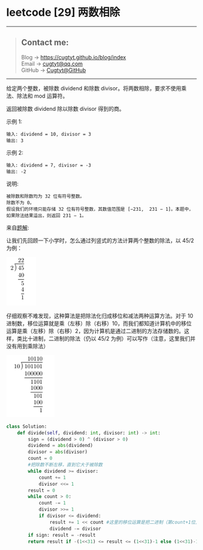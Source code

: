 # leetcode [29] 两数相除

---
> ## Contact me:
> Blog -> <https://cugtyt.github.io/blog/index>  
> Email -> <cugtyt@qq.com>  
> GitHub -> [Cugtyt@GitHub](https://github.com/Cugtyt)

---

给定两个整数，被除数 dividend 和除数 divisor。将两数相除，要求不使用乘法、除法和 mod 运算符。

返回被除数 dividend 除以除数 divisor 得到的商。

示例 1:
```
输入: dividend = 10, divisor = 3
输出: 3
```

示例 2:
```
输入: dividend = 7, divisor = -3
输出: -2
```

说明:
```
被除数和除数均为 32 位有符号整数。
除数不为 0。
假设我们的环境只能存储 32 位有符号整数，其数值范围是 [−231,  231 − 1]。本题中，如果除法结果溢出，则返回 231 − 1。
```

来自[题解](https://leetcode-cn.com/problems/divide-two-integers/solution/xiao-xue-sheng-du-hui-de-lie-shu-shi-suan-chu-fa-b/):

让我们先回顾一下小学时，怎么通过列竖式的方法计算两个整数的除法，以 45/2 为例：

![](R/divide-fig1.png)

仔细观察不难发现，这种算法是把除法化归成移位和减法两种运算方法。对于 10 进制数，移位运算就是乘（左移）除（右移）10，而我们都知道计算机中的移位运算是乘（左移）除（右移）2，因为计算机是通过二进制的方法存储数的。这样，类比十进制，二进制的除法（仍以 45/2 为例）可以写作（注意，这里我们并没有用到乘除法）

![](R/divide-fig2.png)

``` python
class Solution:
    def divide(self, dividend: int, divisor: int) -> int:
        sign = (dividend > 0) ^ (divisor > 0)
        dividend = abs(dividend)
        divisor = abs(divisor)
        count = 0
        #把除数不断左移，直到它大于被除数
        while dividend >= divisor:
            count += 1
            divisor <<= 1
        result = 0
        while count > 0:
            count -= 1
            divisor >>= 1
            if divisor <= dividend:
                result += 1 << count #这里的移位运算是把二进制（第count+1位上的1）转换为十进制
                dividend -= divisor
        if sign: result = -result
        return result if -(1<<31) <= result <= (1<<31)-1 else (1<<31)-1 
```